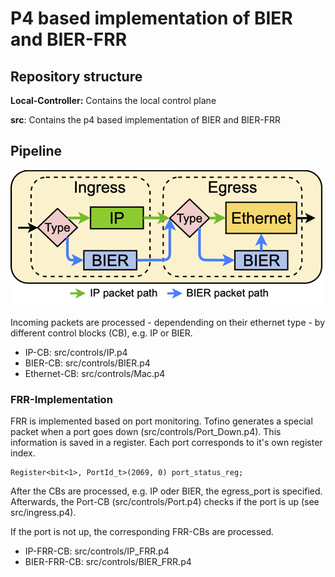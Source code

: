 # P4 based implementation of BIER and BIER-FRR

## Repository structure

**Local-Controller:** Contains the local control plane

**src**: Contains the p4 based implementation of BIER and BIER-FRR

## Pipeline

![pipeline](figures/P4_implementation_overview.png)

Incoming packets are processed - dependending on their ethernet type - by different control blocks (CB), e.g. IP or BIER.

- IP-CB: src/controls/IP.p4 
- BIER-CB: src/controls/BIER.p4 
- Ethernet-CB: src/controls/Mac.p4


### FRR-Implementation

FRR is implemented based on port monitoring. Tofino generates a special packet when a port goes down (src/controls/Port_Down.p4). This information is saved in a register. Each port corresponds to it's own register index.

```
Register<bit<1>, PortId_t>(2069, 0) port_status_reg;
```

After the CBs are processed, e.g. IP oder BIER, the egress_port is specified. 
Afterwards, the Port-CB (src/controls/Port.p4) checks if the port is up (see src/ingress.p4).

If the port is not up, the corresponding FRR-CBs are processed.

- IP-FRR-CB: src/controls/IP_FRR.p4
- BIER-FRR-CB: src/controls/BIER_FRR.p4
